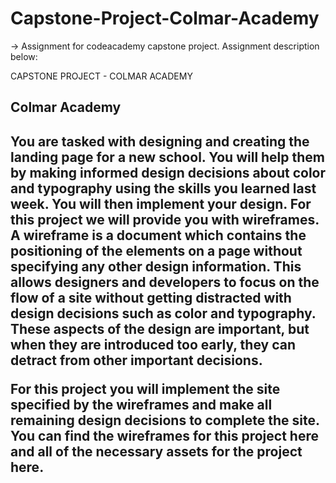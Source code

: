 # Capstone-Project-Colmar-Academy


-> Assignment for codeacademy capstone project. Assignment description below:


CAPSTONE PROJECT - COLMAR ACADEMY

<h2>Colmar Academy<h2>

<p>You are  tasked with designing and creating the landing page for a new school. 
You will help them by making informed design decisions about color and typography using the skills you learned last week. 
You will then implement your design.
For this project we will provide you with wireframes.
A wireframe is a document which contains the positioning of the elements on a page without specifying any other design information. 
This allows designers and developers to focus on the flow of a site without 
getting distracted with design decisions such as color and typography. 
These aspects of the design are important, but when they are introduced too early,
they can detract from other important decisions.
</p>
<p>
For this project you will implement the site specified by the wireframes and make 
all remaining design decisions to complete the site. You can find the wireframes for 
this project here and all of the necessary assets for the project here.
</p>

